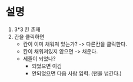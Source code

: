 # 설명


1. 3*3 칸 존재
2. 칸을 클릭하면 
    - 칸이 이미 채워져 있는가? -> 다른칸을 클릭한다.
    - 칸이 채워져있지 않으면 -> 채운다.
    - 세줄이 되었나?
        - 되었으면 이김
        - 안되었으면 다음 사람 입력. (턴을 넘긴다.)
